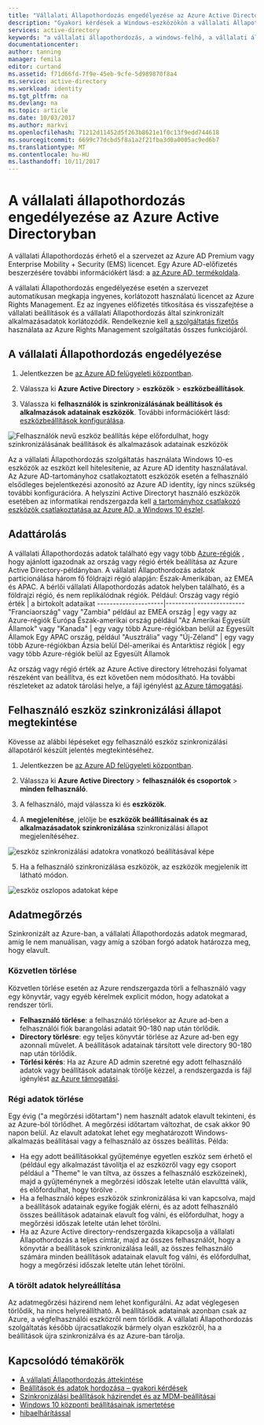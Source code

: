 ```yaml
---
title: "Vállalati Állapothordozás engedélyezése az Azure Active Directoryban |} Microsoft Docs"
description: "Gyakori kérdések a Windows-eszközökön a vállalati Állapothordozás beállításait. A vállalati Állapothordozás nyújt a felhasználók számára egy egységes élmény a Windows-eszközön, és csökkenti az új eszköz konfigurálásához szükséges időt."
services: active-directory
keywords: "a vállalati állapothordozás, a windows-felhő, a vállalati állapothordozás engedélyezése"
documentationcenter: 
author: tanning
manager: femila
editor: curtand
ms.assetid: f71d66fd-7f9e-45eb-9cfe-5d989870f8a4
ms.service: active-directory
ms.workload: identity
ms.tgt_pltfrm: na
ms.devlang: na
ms.topic: article
ms.date: 10/03/2017
ms.author: markvi
ms.openlocfilehash: 71212d11452d5f263b8621e1f0c13f9edd744618
ms.sourcegitcommit: 6699c77dcbd5f8a1a2f21fba3d0a0005ac9ed6b7
ms.translationtype: MT
ms.contentlocale: hu-HU
ms.lasthandoff: 10/11/2017
---
```

# <a name="enable-enterprise-state-roaming-in-azure-active-directory"></a>A vállalati állapothordozás engedélyezése az Azure Active Directoryban
A vállalati Állapothordozás érhető el a szervezet az Azure AD Premium vagy Enterprise Mobility + Security (EMS) licencet. Egy Azure AD-előfizetés beszerzésére további információkért lásd: a [az Azure AD, termékoldala](https://azure.microsoft.com/services/active-directory).

A vállalati Állapothordozás engedélyezése esetén a szervezet automatikusan megkapja ingyenes, korlátozott használatú licencet az Azure Rights Management. Ez az ingyenes előfizetés titkosítása és visszafejtése a vállalati beállítások és a vállalati Állapothordozás által szinkronizált alkalmazásadatok korlátozódik. Rendelkeznie kell [a szolgáltatás fizetős](https://azure.microsoft.com/pricing/details/active-directory/) használata az Azure Rights Management szolgáltatás összes funkciójáról.

## <a name="to-enable-enterprise-state-roaming"></a>A vállalati Állapothordozás engedélyezése

1. Jelentkezzen be [az Azure AD felügyeleti központban](https://aad.portal.azure.com/).

2. Válassza ki **Azure Active Directory** &gt; **eszközök** &gt; **eszközbeállítások**.

3. Válassza ki **felhasználók is szinkronizálásának beállítások és alkalmazások adatainak eszközök**. További információkért lásd: [eszközbeállítások konfigurálása](https://docs.microsoft.com/azure/active-directory/device-management-azure-portal).
  
  ![Felhasználók nevű eszköz beállítás képe előfordulhat, hogy szinkronizálásának beállítások és alkalmazások adatainak eszközök](./media/active-directory-windows-enterprise-state-roaming-enable/device-settings.png)
  
Az a vállalati Állapothordozás szolgáltatás használata Windows 10-es eszközök az eszközt kell hitelesítenie, az Azure AD identity használatával. Az Azure AD-tartományhoz csatlakoztatott eszközök esetén a felhasználó elsődleges bejelentkezési azonosító az Azure AD identity, így nincs szükség további konfigurációra. A helyszíni Active Directoryt használó eszközök esetében az informatikai rendszergazda kell [a tartományhoz csatlakozó eszközök csatlakoztatása az Azure AD, a Windows 10 észlel](active-directory-azureadjoin-devices-group-policy.md).

## <a name="data-storage"></a>Adattárolás
A vállalati Állapothordozás adatok található egy vagy több [Azure-régiók](https://azure.microsoft.com/regions/) , hogy ajánlott igazodnak az ország vagy régió érték beállítása az Azure Active Directory-példányban. A vállalati Állapothordozás adatok particionálása három fő földrajzi régió alapján: Észak-Amerikában, az EMEA és APAC. A bérlői vállalati Állapothordozás adatok helyben található, és a földrajzi régió, és nem replikálódnak régiók.  Például:
Ország vagy régió érték | a birtokolt adataikat
---------------------|-------------------------
"Franciaország" vagy "Zambia" például az EMEA ország | egy vagy az Azure-régiók Európa 
Észak-amerikai ország például "Az Amerikai Egyesült Államok" vagy "Kanada" | egy vagy több Azure-régiókban belül az Egyesült Államok
Egy APAC ország, például "Ausztrália" vagy "Új-Zéland" | egy vagy több Azure-régiókban Ázsia belül
Dél-amerikai és Antarktisz régiók | egy vagy több Azure-régiók belül az Egyesült Államok

Az ország vagy régió érték az Azure Active directory létrehozási folyamat részeként van beállítva, és ezt követően nem módosítható. Ha további részleteket az adatok tárolási helye, a fájl igénylést [az Azure támogatási](https://azure.microsoft.com/support/options/).

## <a name="view-per-user-device-sync-status"></a>Felhasználó eszköz szinkronizálási állapot megtekintése
Kövesse az alábbi lépéseket egy felhasználó eszköz szinkronizálási állapotáról készült jelentés megtekintéséhez.

1. Jelentkezzen be [az Azure AD felügyeleti központban](https://aad.portal.azure.com/).

2. Válassza ki **Azure Active Directory** &gt; **felhasználók és csoportok** &gt; **minden felhasználó**.

3. A felhasználó, majd válassza ki és **eszközök**.

4. A **megjelenítése**, jelölje be **eszközök beállításainak és az alkalmazásadatok szinkronizálása** szinkronizálási állapot megjelenítéséhez.
  
  ![eszköz szinkronizálási adatokra vonatkozó beállításával képe](./media/active-directory-windows-enterprise-state-roaming-enable/sync-status.png)
  
5. Ha a felhasználó szinkronizálása eszközök, az eszközök megjelenik itt látható módon.
  
  ![eszköz oszlopos adatokat képe](./media/active-directory-windows-enterprise-state-roaming-enable/device-status-row.png)

## <a name="data-retention"></a>Adatmegőrzés
Szinkronizált az Azure-ban, a vállalati Állapothordozás adatok megmarad, amíg le nem manuálisan, vagy amíg a szóban forgó adatok határozza meg, hogy elavult. 

### <a name="explicit-deletion"></a>Közvetlen törlése
Közvetlen törlése esetén az Azure rendszergazda törli a felhasználó vagy egy könyvtár, vagy egyéb kérelmek explicit módon, hogy adatokat a rendszer törli.

* **Felhasználó törlése**: a felhasználó törlésekor az Azure ad-ben a felhasználói fiók barangolási adatait 90-180 nap után törlődik. 
* **Directory törlésre**: egy teljes könyvtár törlése az Azure ad-ben egy azonnali művelet. A beállítások adatainak társított vele directory 90-180 nap után törlődik. 
* **Törlési kérés**: Ha az Azure AD admin szeretné egy adott felhasználó adatok vagy beállítások adatainak törölje kézzel, a rendszergazda is fájl igénylést [az Azure támogatási](https://azure.microsoft.com/support/). 

### <a name="stale-data-deletion"></a>Régi adatok törlése
Egy évig ("a megőrzési időtartam") nem használt adatok elavult tekinteni, és az Azure-ból törlődhet. A megőrzési időtartam változhat, de csak akkor 90 napon belül. Az elavult adatokat lehet egy meghatározott Windows-alkalmazás beállításai vagy a felhasználó az összes beállítás. Példa:

* Ha egy adott beállításokkal gyűjteménye egyetlen eszköz sem érhető el (például egy alkalmazást távolítja el az eszközről vagy egy csoport például a "Theme" le van tiltva, az összes a felhasználó eszközeinek), majd a gyűjteménynek a megőrzési időszak letelte után elavulttá válik, és előfordulhat, hogy törölve . 
* Ha a felhasználó képes eszközök szinkronizálása ki van kapcsolva, majd a beállítások adatainak egyike fogják elérni, és az adott felhasználó összes beállítások adatainak elavult fog válni, és előfordulhat, hogy a megőrzési időszak letelte után lehet törölni. 
* Ha az Azure Active directory-rendszergazda kikapcsolja a vállalati Állapothordozás a teljes címtár, majd az összes felhasználót, hogy a könyvtár a beállítások szinkronizálása leáll, az összes felhasználó számára minden beállítások adatainak elavult fog válni, és előfordulhat, hogy a megőrzési időszak letelte után lehet törölni. 

### <a name="deleted-data-recovery"></a>A törölt adatok helyreállítása
Az adatmegőrzési házirend nem lehet konfigurálni. Az adat véglegesen törlődik, ha nincs helyreállítható. A beállítások adatainak azonban csak az Azure, a végfelhasználói eszközről nem törlődik. A vállalati Állapothordozás szolgáltatás később újracsatlakozik bármely olyan eszközről, ha a beállítások újra szinkronizálva és az Azure-ban tárolja.

## <a name="related-topics"></a>Kapcsolódó témakörök
* [A vállalati Állapothordozás áttekintése](active-directory-windows-enterprise-state-roaming-overview.md)
* [Beállítások és adatok hordozása – gyakori kérdések](active-directory-windows-enterprise-state-roaming-faqs.md)
* [Szinkronizálási beállítások házirendet és az MDM-beállításai](active-directory-windows-enterprise-state-roaming-group-policy-settings.md)
* [Windows 10 központi beállításainak ismertetése](active-directory-windows-enterprise-state-roaming-windows-settings-reference.md)
* [hibaelhárítással](active-directory-windows-enterprise-state-roaming-troubleshooting.md)
